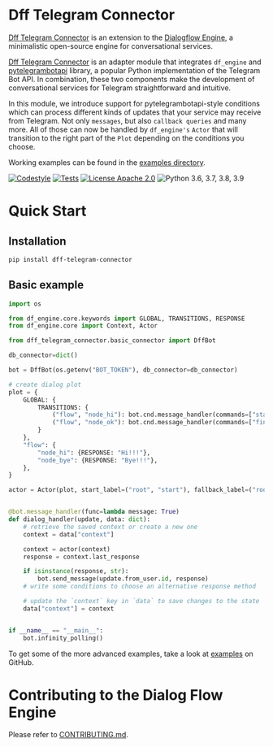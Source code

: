 
# Dff Telegram Connector

[Dff Telegram Connector](https://github.com/ruthenian8/dff-telegram-connector) is an extension to the [Dialogflow Engine](https://github.com/deepmipt/dialog_flow_engine), a minimalistic open-source engine for conversational services.

[Dff Telegram Connector](https://github.com/ruthenian8/dff-telegram-connector) is an adapter module that integrates `df_engine` and [pytelegrambotapi](https://github.com/eternnoir/pyTelegramBotAPI) library, a popular Python implementation of the Telegram Bot API. In combination, these two components make the development of conversational services for Telegram straightforward and intuitive.

In this module, we introduce support for pytelegrambotapi-style conditions which can process different kinds of updates that your service may receive from Telegram. Not only `messages`, but also `callback queries` and many more. All of those can now be handled by `df_engine's` `Actor` that will transition to the right part of the `Plot` depending on the conditions you choose.

Working examples can be found in the [examples directory](https://github.com/ruthenian8/dff-telegram-connector/tree/main/examples).

<!-- [![Documentation Status](https://dff-telegram-connector.readthedocs.io/en/stable/?badge=stable)](https://readthedocs.org/projects/dff-telegram-connector/badge/?version=stable) -->
<!-- [![Coverage Status](https://coveralls.io/repos/github/ruthenian8/dff-telegram-connector/badge.svg?branch=main)](https://coveralls.io/github/deepmipt/dialog_flow_engine?branch=main) -->
[![Codestyle](https://github.com/ruthenian8/dff-telegram-connector/workflows/codestyle/badge.svg)](https://github.com/ruthenian8/dff-telegram-connector)
[![Tests](https://github.com/ruthenian8/dff-telegram-connector/workflows/test_coverage/badge.svg)](https://github.com/ruthenian8/dff-telegram-connector)
[![License Apache 2.0](https://img.shields.io/badge/license-Apache%202.0-blue.svg)](https://github.com/ruthenian8/dff-telegram-connector/blob/main/LICENSE)
![Python 3.6, 3.7, 3.8, 3.9](https://img.shields.io/badge/python-3.6%20%7C%203.7%20%7C%203.8%20%7C%203.9-green.svg)
<!-- [![PyPI](https://img.shields.io/pypi/v/dff-telegram-connector)](https://pypi.org/project/dff-telegram-connector/)
[![Downloads](https://pepy.tech/badge/dff-telegram-connector)](https://pepy.tech/project/dff-telegram-connector) -->

# Quick Start
## Installation
```bash
pip install dff-telegram-connector
```

## Basic example
```python
import os

from df_engine.core.keywords import GLOBAL, TRANSITIONS, RESPONSE
from df_engine.core import Context, Actor

from dff_telegram_connector.basic_connector import DffBot

db_connector=dict()

bot = DffBot(os.getenv("BOT_TOKEN"), db_connector=db_connector)

# create dialog plot
plot = {
    GLOBAL: {
        TRANSITIONS: {
            ("flow", "node_hi"): bot.cnd.message_handler(commands=["start"]), 
            ("flow", "node_ok"): bot.cnd.message_handler(commands=["finish"])
        }
    },
    "flow": {
        "node_hi": {RESPONSE: "Hi!!!"},
        "node_bye": {RESPONSE: "Bye!!!"},
    },
}

actor = Actor(plot, start_label=("root", "start"), fallback_label=("root", "fallback"))


@bot.message_handler(func=lambda message: True)
def dialog_handler(update, data: dict):
    # retrieve the saved context or create a new one
    context = data["context"]

    context = actor(context)
    response = context.last_response

    if isinstance(response, str):
        bot.send_message(update.from_user.id, response)
    # write some conditions to choose an alternative response method

    # update the `context` key in `data` to save changes to the state
    data["context"] = context


if __name__ == "__main__":
    bot.infinity_polling()
```

To get some of the more advanced examples, take a look at [examples](https://github.com/ruthenian8/dff-telegram-connector/tree/main/examples) on GitHub.

# Contributing to the Dialog Flow Engine

Please refer to [CONTRIBUTING.md](https://github.com/deepmipt/dialog_flow_engine/blob/dev/CONTRIBUTING.md).